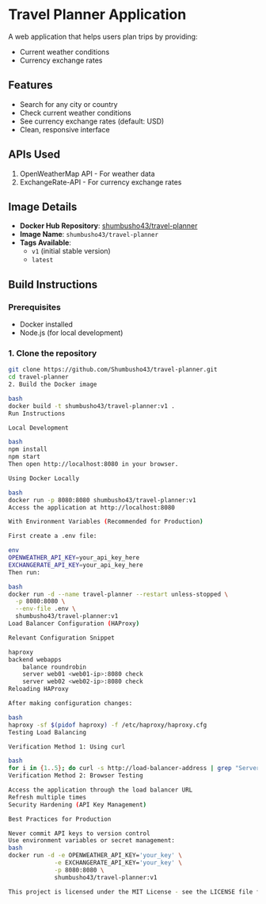 # Travel Planner Application

A web application that helps users plan trips by providing:
- Current weather conditions
- Currency exchange rates

## Features
- Search for any city or country
- Check current weather conditions
- See currency exchange rates (default: USD)
- Clean, responsive interface

## APIs Used
1. OpenWeatherMap API - For weather data
2. ExchangeRate-API - For currency exchange rates

## Image Details
- **Docker Hub Repository**: [shumbusho43/travel-planner](https://hub.docker.com/r/shumbusho43/travel-planner)
- **Image Name**: `shumbusho43/travel-planner`
- **Tags Available**: 
  - `v1` (initial stable version)
  - `latest`

## Build Instructions

### Prerequisites
- Docker installed
- Node.js (for local development)

### 1. Clone the repository
```bash
git clone https://github.com/Shumbusho43/travel-planner.git
cd travel-planner
2. Build the Docker image

bash
docker build -t shumbusho43/travel-planner:v1 .
Run Instructions

Local Development

bash
npm install
npm start
Then open http://localhost:8080 in your browser.

Using Docker Locally

bash
docker run -p 8080:8080 shumbusho43/travel-planner:v1
Access the application at http://localhost:8080

With Environment Variables (Recommended for Production)

First create a .env file:

env
OPENWEATHER_API_KEY=your_api_key_here
EXCHANGERATE_API_KEY=your_api_key_here
Then run:

bash
docker run -d --name travel-planner --restart unless-stopped \
  -p 8080:8080 \
  --env-file .env \
  shumbusho43/travel-planner:v1
Load Balancer Configuration (HAProxy)

Relevant Configuration Snippet

haproxy
backend webapps
    balance roundrobin
    server web01 <web01-ip>:8080 check
    server web02 <web02-ip>:8080 check
Reloading HAProxy

After making configuration changes:

bash
haproxy -sf $(pidof haproxy) -f /etc/haproxy/haproxy.cfg
Testing Load Balancing

Verification Method 1: Using curl

bash
for i in {1..5}; do curl -s http://load-balancer-address | grep "Server" || echo "Response received"; done
Verification Method 2: Browser Testing

Access the application through the load balancer URL
Refresh multiple times
Security Hardening (API Key Management)

Best Practices for Production

Never commit API keys to version control
Use environment variables or secret management:
bash
docker run -d -e OPENWEATHER_API_KEY='your_key' \
             -e EXCHANGERATE_API_KEY='your_key' \
             -p 8080:8080 \
             shumbusho43/travel-planner:v1

This project is licensed under the MIT License - see the LICENSE file for details.